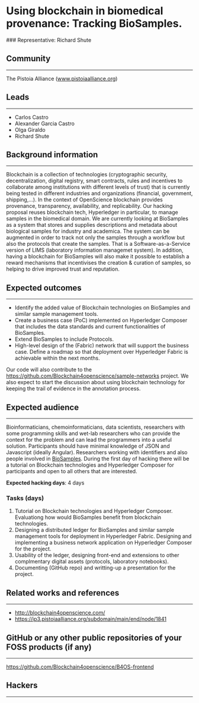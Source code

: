 # Using blockchain in biomedical provenance: Tracking BioSamples.

### Representative: Richard Shute

## Community
---

The Pistoia Alliance (www.pistoiaalliance.org)

## Leads
---
- Carlos Castro 
- Alexander Garcia Castro 
- Olga Giraldo
- Richard Shute

## Background information
---
Blockchain is a collection of technologies (cryptographic security, decentralization, digital registry, smart contracts, rules and incentives to collaborate among institutions with different levels of trust) that is currently being tested in different industries and organizations (financial, government, shipping,...). In the context of OpenScience blockchain provides provenance, transparency, availability, and replicability. Our hacking proposal reuses blockchain tech, Hyperledger in particular, to manage samples in the biomedical domain. We are currently looking at BioSamples as a system that stores and supplies descriptions and metadata about biological samples for industry and academica. The system can be augmented in order to track not only the samples through a workflow but also the protocols that create the samples. That is a Software-as-a-Service version of LIMS (laboratory information managemet system). In addition, having a blockchain for BioSamples will also make it possible to establish a reward mechanisms that incentivises the creation & curation of samples, so helping to drive improved trust and reputation.

## Expected outcomes
---

- Identify the added value of Blockchain technologies on BioSamples and similar sample management tools.
- Create a business case (PoC) implemented on Hyperledger Composer that includes the data standards and current functionalities of BioSamples.
- Extend BioSamples to include Protocols.
- High-level design of the (Fabric) network that will support the business case. Define a roadmap so that deployment over Hyperledger Fabric is achievable within the next months. 

Our code will also contribute to the https://github.com/Blockchain4openscience/sample-networks project. We also expect to start the discussion about using blockchain technology for keeping the trail of evidence in the annotation process.  

## Expected audience
---

Bioinformaticians, chemoinformaticians, data scientists, researchers with some programming skills and wet-lab researchers who can provide the context for the problem and can lead the programmers into a useful solution. Participants should have minimal knowledge of JSON and Javascript (ideally Angular). Researchers working with identifiers and also people involved in [BioSamples](https://www.ebi.ac.uk/biosamples/). During the first day of hacking there will be a tutorial on Blockchain technologies and Hyperledger Composer for participants and open to all others that are interested. 

**Expected hacking days**: 4 days

### Tasks (days)

1. Tutorial on Blockchain technologies and Hyperledger Composer. Evaluationg how would BioSamples benefit from blockchain technologies.  
2. Designing a distributed ledger for BioSamples and similar sample management tools for deployment in Hyperledger Fabric. Designing and implementing a business network application on Hyperledger Composer for the project.
3. Usability of the ledger, designing front-end and extensions to other complmentary digital assets (protocols, laboratory notebooks).
4. Documenting (GitHub repo) and writting-up a presentation for the project.

## Related works and references
---
- http://blockchain4openscience.com/
- https://ip3.pistoiaalliance.org/subdomain/main/end/node/1841

## GitHub or any other public repositories of your FOSS products (if any)
---
https://github.com/Blockchain4openscience/B4OS-frontend

## Hackers
---

